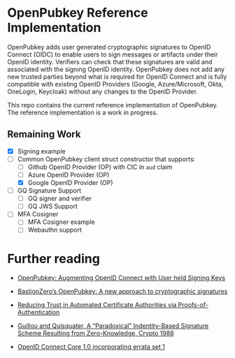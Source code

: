 # OpenPubkey Reference Implementation
 
OpenPubkey adds user generated cryptographic signatures to OpenID Connect (OIDC) to enable users to sign messages or artifacts under their OpenID identity. Verifiers can check that these signatures are valid and associated with the signing OpenID identity. OpenPubkey does not add any new trusted parties beyond what is required for OpenID Connect and is fully compatible with existing OpenID Providers (Google, Azure/Microsoft, Okta, OneLogin, Keycloak) without any changes to the OpenID Provider.

This repo contains the current reference implementation of OpenPubkey. The reference implementation is a work in progress.

## Remaining Work

- [x] Signing example
- [ ] Common OpenPubkey client struct constructor that supports:
  - [ ] Github OpenID Provider (OP) with CIC in `aud` claim 
  - [ ] Azure OpenID Provider (OP)
  - [x] Google OpenID Provider (OP)
- [ ] GQ Signature Support
  - [ ] GQ signer and verifier
  - [ ] GQ JWS Support
- [ ] MFA Cosigner
  - [ ] MFA Cosigner example
  - [ ] Webauthn support

<!-- # How to use this library

...

# How it works

... -->

# Further reading

* [OpenPubkey: Augmenting OpenID Connect with User held Signing Keys](https://eprint.iacr.org/2023/296)

* [BastionZero’s OpenPubkey: A new approach to cryptographic signatures](https://www.bastionzero.com/blog/bastionzeros-openpubkey-why-i-think-it-is-the-most-important-security-research-ive-done)

* [Reducing Trust in Automated Certificate Authorities via Proofs-of-Authentication](https://arxiv.org/abs/2307.08201)

* [Guillou and Quisquater, A “Paradoxical” Indentity-Based Signature Scheme Resulting from Zero-Knowledge, Crypto 1988](https://link.springer.com/content/pdf/10.1007/0-387-34799-2_16.pdf) 
  
* [OpenID Connect Core 1.0 incorporating errata set 1](https://openid.net/specs/openid-connect-core-1_0.html)





